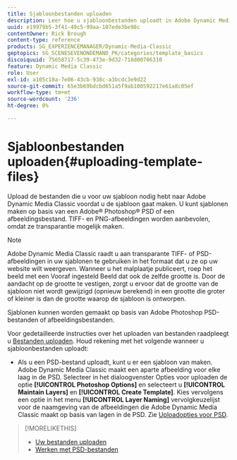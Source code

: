 ```yaml
---
title: Sjabloonbestanden uploaden
description: Leer hoe u sjabloonbestanden uploadt in Adobe Dynamic Media Classic.
uuid: e19979b5-3f41-49c5-99aa-107ede3be98c
contentOwner: Rick Brough
content-type: reference
products: SG_EXPERIENCEMANAGER/Dynamic-Media-Classic
geptopics: SG_SCENESEVENONDEMAND_PK/categories/template_basics
discoiquuid: 75658717-5c39-473e-9d32-718d00706310
feature: Dynamic Media Classic
role: User
exl-id: a105c18a-7e06-43cb-938c-a3bcdc3e9d22
source-git-commit: 65e3b69bdcbd651a5f9ab100592217e61a8c05ef
workflow-type: tm+mt
source-wordcount: '236'
ht-degree: 0%

---
```


# Sjabloonbestanden uploaden{#uploading-template-files}

Upload de bestanden die u voor uw sjabloon nodig hebt naar Adobe Dynamic Media Classic voordat u de sjabloon gaat maken. U kunt sjablonen maken op basis van een Adobe® Photoshop® PSD of een afbeeldingsbestand. TIFF- en PNG-afbeeldingen worden aanbevolen, omdat ze transparantie mogelijk maken.

>[!NOTE]
>
>Adobe Dynamic Media Classic raadt u aan transparante TIFF- of PSD-afbeeldingen in uw sjablonen te gebruiken in het formaat dat u ze op uw website wilt weergeven. Wanneer u het malplaatje publiceert, roep het beeld met een Vooraf ingesteld Beeld dat ook de zelfde grootte is. Door de aandacht op de grootte te vestigen, zorgt u ervoor dat de grootte van de sjabloon niet wordt gewijzigd (opnieuw berekend) in een grootte die groter of kleiner is dan de grootte waarop de sjabloon is ontworpen.

Sjablonen kunnen worden gemaakt op basis van Adobe Photoshop PSD-bestanden of afbeeldingsbestanden.

Voor gedetailleerde instructies over het uploaden van bestanden raadpleegt u [Bestanden uploaden](uploading-files.md#uploading_files). Houd rekening met het volgende wanneer u sjabloonbestanden uploadt:

* Als u een PSD-bestand uploadt, kunt u er een sjabloon van maken. Adobe Dynamic Media Classic maakt een aparte afbeelding voor elke laag in de PSD. Selecteer in het dialoogvenster Opties voor uploaden de optie **[!UICONTROL Photoshop Options]** en selecteert u **[!UICONTROL Maintain Layers]** en **[!UICONTROL Create Template]**. Kies vervolgens een optie in het menu **[!UICONTROL Layer Naming]** vervolgkeuzelijst voor de naamgeving van de afbeeldingen die Adobe Dynamic Media Classic maakt op basis van lagen in de PSD.
Zie [Uploadopties voor PSD](psd-files.md#psd_upload_options).

<!-- THERE IS NO LONGER AN IMAGE EDITING OPTIONS MENU * If you are uploading images, you can create a mask from its clipping path. This option applies to images created with image-editing applications in which a clipping path was created. In the Upload Job Options dialog box, select Image Editing Options and select the Create Mask From Clipping Path option. 
See [Image editing options at upload](image-editing-options-upload.md#image-editing-options-at-upload). -->

>[!MORELIKETHIS]
>
>* [Uw bestanden uploaden](uploading-files.md#uploading_your_files)
>* [Werken met PSD-bestanden](psd-files.md#working_with_psd_files)

